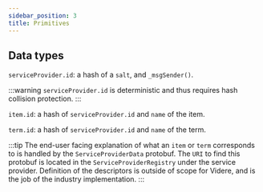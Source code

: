 ```yaml
---
sidebar_position: 3
title: Primitives
---
```


## Data types

`serviceProvider.id`: a hash of a `salt`, and `_msgSender()`.

:::warning
`serviceProvider.id` is deterministic and thus requires hash collision protection.
:::

`item.id`: a hash of `serviceProvider.id` and `name` of the item.

`term.id`: a hash of `serviceProvider.id` and `name` of the term.

:::tip
The end-user facing explanation of what an `item` or `term` corresponds to is handled by the `ServiceProviderData` protobuf. The `URI` to find this protobuf is located in the `ServiceProviderRegistry` under the service provider. Definition of the descriptors is outside of scope for Videre, and is the job of the industry implementation.
:::

